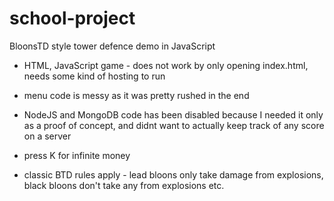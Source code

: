 # school-project
BloonsTD style tower defence demo in JavaScript

- HTML, JavaScript game - does not work by only opening index.html, needs some kind of hosting to run

- menu code is messy as it was pretty rushed in the end
- NodeJS and MongoDB code has been disabled because I needed it only as a proof of concept, and didnt want to actually keep track of any score on a server
- press K for infinite money
- classic BTD rules apply - lead bloons only take damage from explosions, black bloons don't take any from explosions etc.
